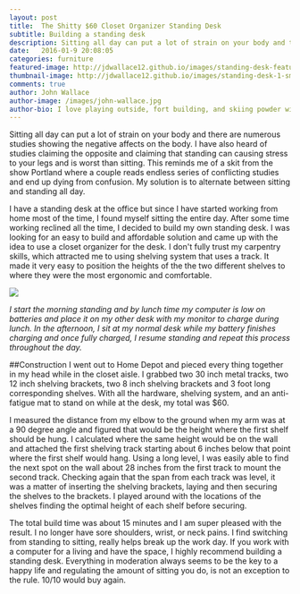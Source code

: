 ```yaml
---
layout: post
title:  The Shitty $60 Closet Organizer Standing Desk
subtitle: Building a standing desk
description: Sitting all day can put a lot of strain on your body and there are numerous studies showing the negative affects on the body.  I have also heard of studies claiming the opposite and claiming that standing can causing stress to your legs and is worst than sitting. 
date:   2016-01-9 20:08:05
categories: furniture
featured-image: http://jdwallace12.github.io/images/standing-desk-featured.jpg
thumbnail-image: http://jdwallace12.github.io/images/standing-desk-1-small.jpg
comments: true
author: John Wallace
author-image: /images/john-wallace.jpg
author-bio: I love playing outside, fort building, and skiing powder with my wife and dog.  Currently a front end devloper at AppNeta.
---
```

Sitting all day can put a lot of strain on your body and there are numerous studies showing the negative affects on the body.  I have also heard of studies claiming the opposite and claiming that standing can causing stress to your legs and is worst than sitting.  This reminds me of  a skit from the show Portland where a couple reads endless series of conflicting studies and end up dying from confusion.  My solution is to alternate between sitting and standing all day. 

I have a standing desk at the office but since I have started working from home most of the time, I found myself sitting the entire day.  After some time working reclined all the time, I decided to build my own standing desk.  I was looking for an easy to build and affordable solution and came up with the idea to use a closet organizer for the desk.  I don't fully trust my carpentry skills,  which attracted me to using shelving system that uses a track.  It made it very easy to position the heights of the the two different shelves to where they were the most ergonomic and comfortable. 

<img src="http://jdwallace12.github.io/images/standing-desk-2.jpg">
 
 *I start the morning standing and by lunch time my computer is low on batteries and place it on my other desk with my monitor to charge during lunch.  In the afternoon, I sit at my normal desk while my battery finishes charging and once fully charged, I resume standing and repeat this process throughout the day.*

##Construction
I went out to Home Depot and pieced every thing together in my head while in the closet aisle.  I grabbed two 30 inch metal tracks, two 12 inch shelving brackets, two 8 inch shelving brackets and 3 foot long corresponding shelves.  With all the hardware, shelving system, and an anti-fatigue mat to stand on while at the desk, my total was $60.

I measured the distance from my elbow to the ground when my arm was at a 90 degree angle and figured that would be the height where the first shelf should be hung.  I calculated where the same height would be on the wall and attached the first shelving track starting about 6 inches below that point where the first shelf would hang.  Using a long level, I was easily able to find the next spot on the wall about 28 inches from the first track to mount the second track.  Checking again that the span from each track was level, it was a matter of inserting the shelving brackets, laying and then securing the shelves to the brackets.  I played  around with the locations of the shelves finding the optimal height of each shelf before securing.

The total build time was about 15 minutes and I am super pleased with the result.  I no longer have sore shoulders, wrist, or neck pains.  I find switching from standing to sitting, really helps break up the work day.  If you work with a computer for a living and have the space, I highly recommend building a standing desk.  Everything in moderation always seems to be the key to a happy life and regulating the amount of sitting you do, is not an exception to the rule.  10/10 would buy again.   

